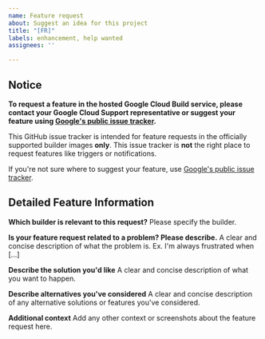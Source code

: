 ```yaml
---
name: Feature request
about: Suggest an idea for this project
title: "[FR]"
labels: enhancement, help wanted
assignees: ''

---
```


## Notice

**To request a feature in the hosted Google Cloud Build service, please contact your Google Cloud Support representative or suggest your feature using [Google's public issue tracker](https://issuetracker.google.com/issues/new?component=190802&template=1162743).**

This GitHub issue tracker is intended for feature requests in the officially supported builder images __only__. This issue tracker is __not__ the right place to request features like triggers or notifications.

If you're not sure where to suggest your feature, use [Google's public issue tracker](https://issuetracker.google.com/issues/new?component=190802&template=1162743).

## Detailed Feature Information

**Which builder is relevant to this request?**
Please specify the builder.

**Is your feature request related to a problem? Please describe.**
A clear and concise description of what the problem is. Ex. I'm always frustrated when [...]

**Describe the solution you'd like**
A clear and concise description of what you want to happen.

**Describe alternatives you've considered**
A clear and concise description of any alternative solutions or features you've considered.

**Additional context**
Add any other context or screenshots about the feature request here.
